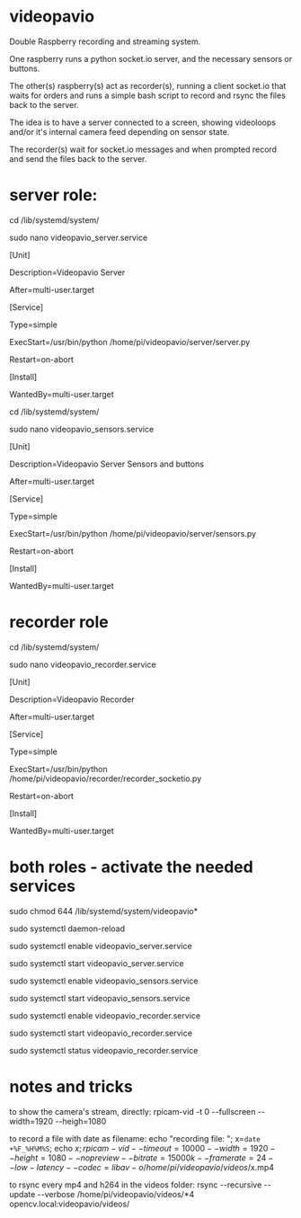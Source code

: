 # videopavio
Double Raspberry recording and streaming system.

One raspberry runs a python socket.io server, and the necessary sensors or buttons.

The other(s) raspberry(s) act as recorder(s), running a client socket.io that waits for orders and runs a simple bash script to record and rsync the files back to the server.

The idea is to have a server connected to a screen, showing videoloops and/or it's internal camera feed depending on sensor state.

The recorder(s) wait for socket.io messages and when prompted record and send the files back to the server.

# server role:
cd /lib/systemd/system/

sudo nano videopavio_server.service

[Unit]

Description=Videopavio Server

After=multi-user.target
 
[Service]

Type=simple

ExecStart=/usr/bin/python /home/pi/videopavio/server/server.py

Restart=on-abort
 

[Install]

WantedBy=multi-user.target


cd /lib/systemd/system/

sudo nano videopavio_sensors.service

[Unit]

Description=Videopavio Server Sensors and buttons

After=multi-user.target
 
[Service]

Type=simple

ExecStart=/usr/bin/python /home/pi/videopavio/server/sensors.py

Restart=on-abort
 
[Install]

WantedBy=multi-user.target


# recorder role

cd /lib/systemd/system/

sudo nano videopavio_recorder.service

[Unit]

Description=Videopavio Recorder

After=multi-user.target
 
[Service]

Type=simple

ExecStart=/usr/bin/python /home/pi/videopavio/recorder/recorder_socketio.py

Restart=on-abort
 
[Install]

WantedBy=multi-user.target


# both roles - activate the needed services
sudo chmod 644 /lib/systemd/system/videopavio*

sudo systemctl daemon-reload

sudo systemctl enable videopavio_server.service

sudo systemctl start videopavio_server.service

sudo systemctl enable videopavio_sensors.service

sudo systemctl start videopavio_sensors.service

sudo systemctl enable videopavio_recorder.service

sudo systemctl start videopavio_recorder.service

sudo systemctl status videopavio_recorder.service

# notes and tricks

to show the camera's stream, directly:
rpicam-vid -t 0 --fullscreen --width=1920 --heigh=1080

to record a file with date as filename:
echo "recording file: ";
x=`date +%F_%H%M%S`;
echo $x;
rpicam-vid --timeout=10000 --width=1920 --height=1080 --nopreview --bitrate=15000k --framerate=24 --low-latency --codec=libav -o /home/pi/videopavio/videos/$x.mp4

to rsync every mp4 and h264 in the videos folder:
rsync --recursive --update --verbose /home/pi/videopavio/videos/*4 opencv.local:videopavio/videos/
